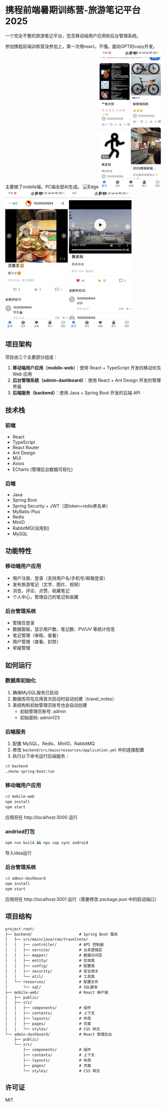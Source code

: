 # 携程前端暑期训练营-旅游笔记平台2025

一个完全不整的旅游笔记平台，包含移动端用户应用和后台管理系统。

参加携程前端训练营没参加上，第一次用react，不懂。面向GPT的copy开发。
主要做了mobile端，PC端全部AI生成。
<img src="./public/pc.png" alt="Edge"  />
<img src="./public/mobile1.pic.jpg" width="200px"  />
<img src="./public/mobile2.jpg" width="200px"  />
<img src="./public/mobile3.pic.jpg"  width="200px" />


## 项目架构

项目由三个主要部分组成：

1. **移动端用户应用（mobile-web）**：使用 React + TypeScript 开发的移动优先 Web 应用
2. **后台管理系统（admin-dashboard）**：使用 React + Ant Design 开发的管理界面
3. **后端服务（backend）**：使用 Java + Spring Boot 开发的后端 API

## 技术栈

### 前端

- React 
- TypeScript
- React Router
- Ant Design
- MUI
- Axios
- ECharts (管理后台数据可视化)

### 后端

- Java
- Spring Boot
- Spring Security + JWT（双token+redis黑名单）
- MyBatis-Plus
- Redis
- MinIO
- RabbitMQ(没用到)
- MySQL

## 功能特性

### 移动端用户应用

- 用户注册、登录（支持用户名/手机号/邮箱登录）
- 发布旅游笔记（文字、图片、视频）
- 浏览、评论、点赞、收藏笔记
- 个人中心，管理自己的笔记和收藏

### 后台管理系统

- 管理员登录
- 数据面板，显示用户数、笔记数、PV/UV 等统计信息
- 笔记管理（审核、查看）
- 用户管理（查看、封禁）
- 举报管理

## 如何运行

### 数据库初始化

1. 确保MySQL服务已启动
2. 数据库将在应用首次启动时自动创建（travel_notes）
3. 表结构和初始管理员账号也会自动创建
   - 初始管理员账号: admin
   - 初始密码: admin123

### 后端服务

1. 配置 MySQL、Redis、MinIO、RabbitMQ
2. 修改 `backend/src/main/resources/application.yml` 中的连接配置
3. 执行以下命令运行后端服务：

```bash
cd backend
./mvnw spring-boot:run
```

### 移动端用户应用

```bash
cd mobile-web
npm install
npm start
```

应用将在 http://localhost:3000 运行

### andriod打包
```bash
npm run build && npx cap sync android
```
导入idea运行
### 后台管理系统

```bash
cd admin-dashboard
npm install
npm start
```

应用将在 http://localhost:3001 运行（需要修改 package.json 中的启动端口）

## 项目结构

```
project-root/
├── backend/                     # Spring Boot 服务
│   ├── src/main/java/com/travelnote/
│   │   ├── controller/          # API 控制器
│   │   ├── service/             # 业务逻辑层
│   │   ├── mapper/              # 数据访问层
│   │   ├── entity/              # 实体类
│   │   ├── config/              # 配置类
│   │   ├── security/            # 安全相关
│   │   └── util/                # 工具类
│   └── resources/               # 配置文件
│       └── sql/                 # SQL脚本
├── mobile-web/                  # React 用户端
│   ├── public/
│   ├── src/
│   │   ├── components/          # 组件
│   │   ├── contexts/            # 上下文
│   │   ├── layouts/             # 布局
│   │   ├── pages/               # 页面
│   │   └── styles/              # CSS 样式
└── admin-dashboard/             # React 管理后台
    ├── public/
    └── src/
        ├── components/          # 组件
        ├── contexts/            # 上下文
        ├── layouts/             # 布局
        ├── pages/               # 页面
        └── styles/              # CSS 样式
```

## 许可证

MIT 
